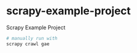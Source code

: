 scrapy-example-project
======================

Scrapy Example Project


```bash
# manually run with
scrapy crawl gae

```
